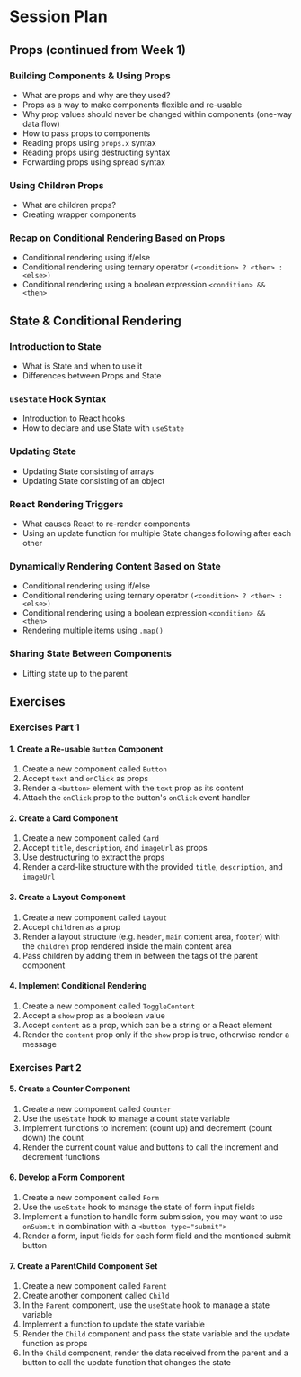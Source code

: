 # Session Plan

## Props (continued from Week 1)

### Building Components & Using Props

- What are props and why are they used?
- Props as a way to make components flexible and re-usable
- Why prop values should never be changed within components (one-way data flow)
- How to pass props to components
- Reading props using `props.x` syntax
- Reading props using destructing syntax
- Forwarding props using spread syntax

### Using Children Props

- What are children props?
- Creating wrapper components

### Recap on Conditional Rendering Based on Props

- Conditional rendering using if/else
- Conditional rendering using ternary operator `(<condition> ? <then> : <else>)`
- Conditional rendering using a boolean expression `<condition> && <then>`

## State & Conditional Rendering

### Introduction to State

- What is State and when to use it
- Differences between Props and State

### `useState` Hook Syntax

- Introduction to React hooks
- How to declare and use State with `useState`

### Updating State

- Updating State consisting of arrays
- Updating State consisting of an object

### React Rendering Triggers

- What causes React to re-render components
- Using an update function for multiple State changes following after each other

### Dynamically Rendering Content Based on State

- Conditional rendering using if/else
- Conditional rendering using ternary operator `(<condition> ? <then> : <else>)`
- Conditional rendering using a boolean expression `<condition> && <then>`
- Rendering multiple items using `.map()`

### Sharing State Between Components

- Lifting state up to the parent

## Exercises

### Exercises Part 1

#### 1. Create a Re-usable `Button` Component

1. Create a new component called `Button`
2. Accept `text` and `onClick` as props
3. Render a `<button>` element with the `text` prop as its content
4. Attach the `onClick` prop to the button's `onClick` event handler

#### 2. Create a Card Component

1. Create a new component called `Card`
2. Accept `title`, `description`, and `imageUrl` as props
3. Use destructuring to extract the props
4. Render a card-like structure with the provided `title`, `description`, and `imageUrl`

#### 3. Create a Layout Component

1. Create a new component called `Layout`
2. Accept `children` as a prop
3. Render a layout structure (e.g. `header`, `main` content area, `footer`) with the `children` prop rendered inside the main content area
4. Pass children by adding them in between the tags of the parent component

#### 4. Implement Conditional Rendering

1. Create a new component called `ToggleContent`
2. Accept a `show` prop as a boolean value
3. Accept `content` as a prop, which can be a string or a React element
4. Render the `content` prop only if the `show` prop is true, otherwise render a message

### Exercises Part 2

#### 5. Create a Counter Component

1. Create a new component called `Counter`
2. Use the `useState` hook to manage a count state variable
3. Implement functions to increment (count up) and decrement (count down) the count
4. Render the current count value and buttons to call the increment and decrement functions

#### 6. Develop a Form Component

1. Create a new component called `Form`
2. Use the `useState` hook to manage the state of form input fields
3. Implement a function to handle form submission, you may want to use `onSubmit` in combination with a `<button type="submit">`
4. Render a form, input fields for each form field and the mentioned submit button

#### 7. Create a ParentChild Component Set

1. Create a new component called `Parent`
2. Create another component called `Child`
3. In the `Parent` component, use the `useState` hook to manage a state variable
4. Implement a function to update the state variable
5. Render the `Child` component and pass the state variable and the update function as props
6. In the `Child` component, render the data received from the parent and a button to call the update function that changes the state
